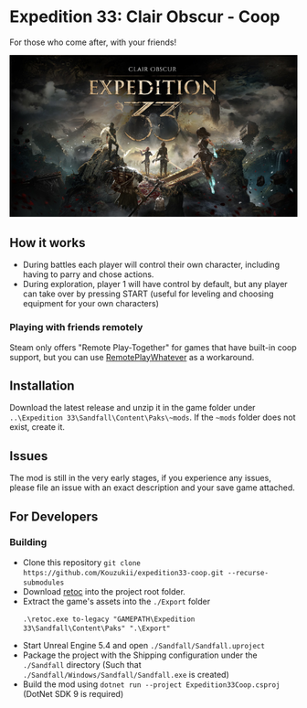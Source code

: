 ﻿# Expedition 33: Clair Obscur - Coop

For those who come after, with your friends!

![](./docs/header.jpg)

## How it works

- During battles each player will control their own character, including having to parry and chose actions.
- During exploration, player 1 will have control by default, but any player can take over by pressing START (useful for leveling and choosing equipment for your own characters)

### Playing with friends remotely

Steam only offers "Remote Play-Together" for games that have built-in coop support, but you can use [RemotePlayWhatever](https://github.com/m4dEngi/RemotePlayWhatever) as a workaround. 

## Installation

Download the latest release and unzip it in the game folder under `..\Expedition 33\Sandfall\Content\Paks\~mods`. 
If the `~mods` folder does not exist, create it.

## Issues

The mod is still in the very early stages, if you experience any issues, please file an issue with an exact description and your save game attached.

## For Developers

### Building

- Clone this repository `git clone https://github.com/Kouzukii/expedition33-coop.git --recurse-submodules`
- Download [retoc](https://github.com/trumank/retoc) into the project root folder.
- Extract the game's assets into the `./Export` folder 
  ```
  .\retoc.exe to-legacy "GAMEPATH\Expedition 33\Sandfall\Content\Paks" ".\Export"
  ```
- Start Unreal Engine 5.4 and open `./Sandfall/Sandfall.uproject`
- Package the project with the Shipping configuration under the `./Sandfall` directory (Such that `./Sandfall/Windows/Sandfall/Sandfall.exe` is created)
- Build the mod using `dotnet run --project Expedition33Coop.csproj` (DotNet SDK 9 is required)